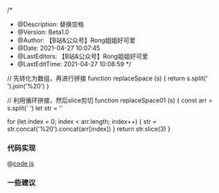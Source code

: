 /*
 * @Description: 替换空格
 * @Version: Beta1.0
 * @Author: 【B站&公众号】Rong姐姐好可爱
 * @Date: 2021-04-27 10:07:45
 * @LastEditors: 【B站&公众号】Rong姐姐好可爱
 * @LastEditTime: 2021-04-27 10:08:59
 */

// 先转化为数组，再进行拼接
function replaceSpace (s) {
  return s.split(' ').join('%20')
}

// 利用循环拼接，然后slice剪切
function replaceSpace01 (s) {
  const arr = s.split(' ')
  let str = ''

  for (let index = 0; index < arr.length; index++) {
    str = str.concat('%20').concat(arr[index])
  }
  return str.slice(3)
}


### 代码实现

@[code js](@code/algorithm/剑指/数组和矩阵/replaceSpace.js)

### 一些建议